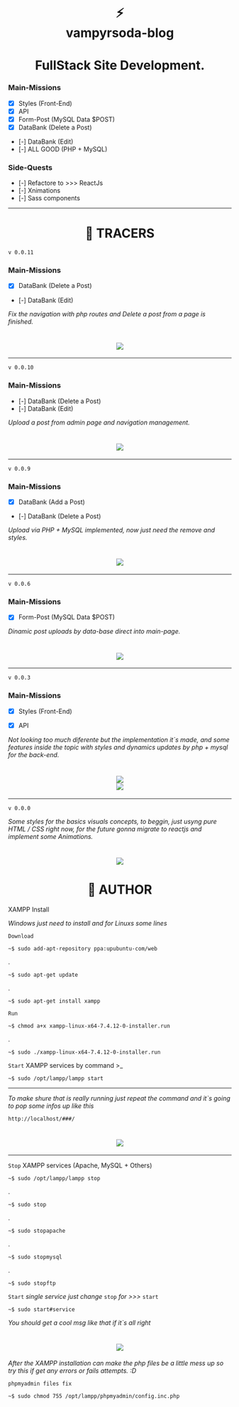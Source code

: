 <!--Lets F*king Code :)-->
<div>
    <h1 align="center">⚡<br>vampyrsoda-blog</h1> 
    <h1 align="center" height="27" >FullStack Site Development.</h1>
</div>

### Main-Missions

- [x] Styles (Front-End)
- [x] API
- [x] Form-Post (MySQL Data $POST)
- [x] DataBank (Delete a Post)
- [-] DataBank (Edit)
- [-] ALL GOOD (PHP + MySQL)

### Side-Quests

- [-] Refactore to >>> ReactJs
- [-] Xnimations
- [-] Sass components

---

<h1 align="center" >🏹 TRACERS</h1>

`v 0.0.11`

### Main-Missions

- [x] DataBank (Delete a Post)
- [-] DataBank (Edit)

*Fix the navigation with php routes and Delete a post from a page is finished.*

<h1 align="center">
    <image src="./source/screen/screen-v11.png" />
</h1>

---

`v 0.0.10`

### Main-Missions

- [-] DataBank (Delete a Post)
- [-] DataBank (Edit)

*Upload a post from admin page and navigation management.*

<h1 align="center">
    <image src="./source/screen/screen-v10.png" />
</h1>

---

`v 0.0.9`

### Main-Missions

- [x] DataBank (Add a Post)
- [-] DataBank (Delete a Post)


*Upload via PHP + MySQL implemented, now just need the remove and styles.*

<h1 align="center">
    <image src="./source/screen/screen-v9.png" />
</h1>

---

`v 0.0.6`

### Main-Missions

- [x] Form-Post (MySQL Data $POST)


*Dinamic post uploads by data-base direct into main-page.*

<h1 align="center">
    <image src="./source/screen/screen-v6.png" />
</h1>


---

`v 0.0.3`

### Main-Missions

- [x] Styles (Front-End)
- [x] API


*Not looking too much diferente but the implementation it`s made, and some features inside the topic with styles and dynamics updates by php + mysql for the back-end.*

<h1 align="center">
    <image src="./source/screen/screen-v3.png" /> <br>
    <image src="./source/screen/screen-artigo-v3.png" />
</h1>

---

`v 0.0.0`

*Some styles for the basics visuals concepts, to beggin, just usyng pure HTML / CSS right now, for the future gonna migrate to reactjs and implement some Animations.*

<h1 align="center">
    <image src="./source/screen/screen-v0.png" />
</h1>

<h1 align="center">🧷 AUTHOR</h1>

XAMPP Install

*Windows just need to install and for Linuxs some lines*

`Download`

    ~$ sudo add-apt-repository ppa:upubuntu-com/web
.

    ~$ sudo apt-get update
.

    ~$ sudo apt-get install xampp

`Run`

    ~$ chmod a+x xampp-linux-x64-7.4.12-0-installer.run
.

    ~$ sudo ./xampp-linux-x64-7.4.12-0-installer.run

`Start` XAMPP services by command >_

    ~$ sudo /opt/lampp/lampp start

---


*To make shure that is really running just repeat the command and it`s going to pop some infos up like this*


`http://localhost/###/`


<h1 align="center"><image src="./source/screen/xampp-cmd.png"/></h1>

---

`Stop` XAMPP services (Apache, MySQL + Others)

    ~$ sudo /opt/lampp/lampp stop
.

    ~$ sudo stop
.

    ~$ sudo stopapache
.

    ~$ sudo stopmysql
.

    ~$ sudo stopftp

`Start` *single service just change* `stop` *for >>>*  `start`

    ~$ sudo start#service


*You should get a cool msg like that if it`s all right*

<h1 align="center"><image src="./source/screen/xampp-cmd-stop.png"/></h1>

*After the XAMPP installation can make the php files be a little mess up so try this if get any errors or fails attempts. :D*


`phpmyadmin files fix`

    ~$ sudo chmod 755 /opt/lampp/phpmyadmin/config.inc.php
